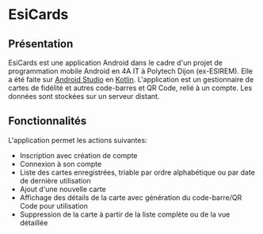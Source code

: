 # EsiCards
## Présentation
EsiCards est une application Android dans le cadre d'un projet de programmation mobile Android en 4A IT à Polytech Dijon (ex-ESIREM). Elle a été faite sur [Android Studio](https://developer.android.com/studio) en [Kotlin](https://kotlinlang.org). 
L'application est un gestionnaire de cartes de fidélité et autres code-barres et QR Code, relié à un compte. Les données sont stockées sur un serveur distant.

## Fonctionnalités
L'application permet les actions suivantes:
- Inscription avec création de compte
- Connexion à son compte
- Liste des cartes enregistrées, triable par ordre alphabétique ou par date de dernière utilisation
- Ajout d'une nouvelle carte
- Affichage des détails de la carte avec génération du code-barre/QR Code pour utilisation
- Suppression de la carte à partir de la liste complète ou de la vue détaillée

  
